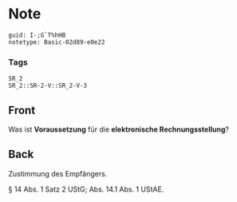 # Note
```
guid: I-;G`T%hHB
notetype: Basic-02d89-e0e22
```

### Tags
```
SR_2
SR_2::SR-2-V::SR_2-V-3
```

## Front
Was ist <b>Voraussetzung</b> für die <b>elektronische
Rechnungsstellung</b>?

## Back
Zustimmung des Empfängers.

§ 14 Abs. 1 Satz 2 UStG; Abs. 14.1 Abs.  1 UStAE.
